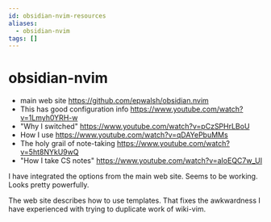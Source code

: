 ```yaml
---
id: obsidian-nvim-resources
aliases:
  - obsidian-nvim
tags: []
---
```


# obsidian-nvim

- main web site  <https://github.com/epwalsh/obsidian.nvim>
- This has good configuration info <https://www.youtube.com/watch?v=1Lmyh0YRH-w>
- "Why I switched" <https://www.youtube.com/watch?v=pCzSPHrLBoU>
- How I use <https://www.youtube.com/watch?v=qDAYePbuMMs>
- The holy grail of note-taking <https://www.youtube.com/watch?v=5ht8NYkU9wQ>
- "How I take CS notes" <https://www.youtube.com/watch?v=aIoEQC7w_UI>

I have integrated the options from the main web site. Seems to be working. Looks pretty powerfully.

The web site describes how to use templates. That fixes the awkwardness I have experienced with trying to duplicate work of wiki-vim.
